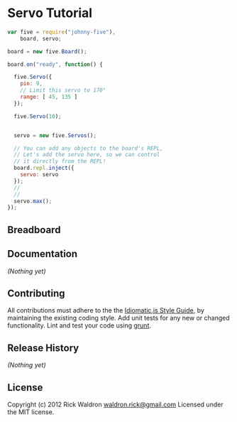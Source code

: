 # Servo Tutorial

```javascript
var five = require("johnny-five"),
    board, servo;

board = new five.Board();

board.on("ready", function() {

  five.Servo({
    pin: 9,
    // Limit this servo to 170°
    range: [ 45, 135 ]
  });

  five.Servo(10);


  servo = new five.Servos();

  // You can add any objects to the board's REPL,
  // Let's add the servo here, so we can control
  // it directly from the REPL!
  board.repl.inject({
    servo: servo
  });
  //
  //
  servo.max();
});

```

## Breadboard




## Documentation

_(Nothing yet)_









## Contributing
All contributions must adhere to the the [Idiomatic.js Style Guide](https://github.com/rwldrn/idiomatic.js),
by maintaining the existing coding style. Add unit tests for any new or changed functionality. Lint and test your code using [grunt](https://github.com/cowboy/grunt).

## Release History
_(Nothing yet)_

## License
Copyright (c) 2012 Rick Waldron <waldron.rick@gmail.com>
Licensed under the MIT license.
